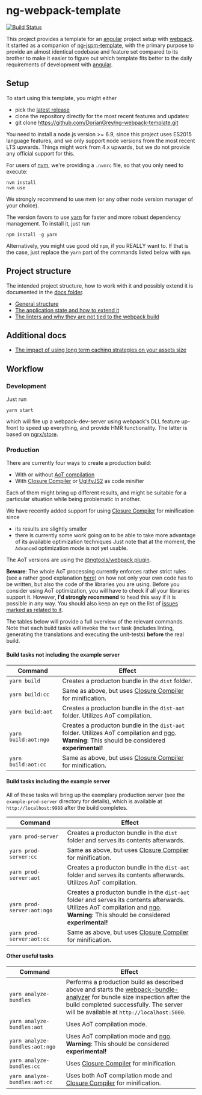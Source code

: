 # ng-webpack-template

[![Build Status](https://travis-ci.org/DorianGrey/ng-webpack-template.svg?branch=master)](https://travis-ci.org/DorianGrey/ng-webpack-template)

This project provides a template for an [angular](https://angular.io/) project setup with [webpack](http://webpack.github.io).
It started as a companion of [ng-jspm-template](https://github.com/flaviait/ng2-jspm-template), with the primary purpose to provide an almost identical codebase and feature set compared to its brother to make it easier to figure out which template fits better to the daily requirements of development with [angular](https://angular.io/).

## Setup

To start using this template, you might either
 - pick the [latest release](https://github.com/DorianGrey/ng-webpack-template/releases/latest)
 - clone the repository directly for the most recent features and updates:
 - git clone https://github.com/DorianGrey/ng-webpack-template.git

You need to install a node.js version >= 6.9, since this project uses ES2015 language features, and we only support node versions from the most recent LTS upwards.
Things might work from 4.x upwards, but we do not provide any official support for this.

For users of [nvm](https://github.com/creationix/nvm), we're providing a `.nvmrc` file, so that you only need to execute:
```
nvm install
nvm use
```
We strongly recommend to use nvm (or any other node version manager of your choice).

The version favors to use [yarn](https://github.com/yarnpkg/yarn) for faster and more robust dependency management. To install it, just run
```
npm install -g yarn
```
Alternatively, you might use good old `npm`, if you REALLY want to. If that is the case, just replace the `yarn` part of the commands listed below with `npm`.

## Project structure
The intended project structure, how to work with it and possibly extend it is documented in the [docs folder](https://github.com/DorianGrey/ng-webpack-template/tree/master/docs).

- [General structure](https://github.com/DorianGrey/ng-webpack-template/blob/master/docs/general_structure.md)
- [The application state and how to extend it](https://github.com/DorianGrey/ng-webpack-template/blob/master/docs/app_state.md)
- [The linters and why they are not tied to the webpack build](https://github.com/DorianGrey/ng-webpack-template/blob/master/docs/linters.md)

## Additional docs
- [The impact of using long term caching strategies on your assets size](https://github.com/DorianGrey/ng-webpack-template/blob/master/docs/longterm_caching_impact.md)

## Workflow

### Development

Just run
```
yarn start
```
which will fire up a webpack-dev-server using webpack's DLL feature up-front to speed up everything, and provide HMR functionality. The latter is based on [ngrx/store](https://github.com/ngrx/store).


### Production

There are currently four ways to create a production build:
- With or without [AoT compilation](https://angular.io/docs/ts/latest/cookbook/aot-compiler.html)
- With [Closure Compiler](https://github.com/google/closure-compiler-npm) or [UglifyJS2](https://github.com/mishoo/UglifyJS2) as code minifier

Each of them might bring up different results, and might be suitable for a particular situation while being problematic in another.

We have recently added support for using [Closure Compiler](https://github.com/google/closure-compiler-npm) for minification since 
- its results are slightly smaller
- there is currently some work going on to be able to take more advantage of its available optimization techniques
Just note that at the moment, the `Advanced` optimization mode is not yet usable.

The AoT versions are using the [@ngtools/webpack plugin](https://github.com/angular/angular-cli/blob/master/packages/webpack/README.md).

**Beware**: The whole AoT processing currently enforces rather strict rules (see a rather good explanation [here](https://medium.com/@isaacplmann/making-your-angular-2-library-statically-analyzable-for-aot-e1c6f3ebedd5)) on how not only your own code has to be written, but also the code of the libraries you are using. Before you consider using AoT optimization, you will have to check if all your libraries support it. However, **I'd strongly recommend** to head this way if it is possible in any way. You should also keep an eye on the list of [issues marked as related to it](https://github.com/angular/angular-cli/issues?utf8=%E2%9C%93&q=is%3Aissue%20is%3Aopen%20aot).

The tables below will provide a full overview of the relevant commands.
Note that each build tasks will invoke the `test` task (includes linting, generating the translations and executing the unit-tests) **before** the real build.


#### Build tasks not including the example server

| Command            | Effect        |
| ------------------ | ------------- |
| `yarn build`        | Creates a producton bundle in the `dist` folder. |
| `yarn build:cc`     | Same as above, but uses [Closure Compiler](https://github.com/google/closure-compiler-npm) for minification.|
| `yarn build:aot`    | Creates a producton bundle in the `dist-aot` folder. Utilizes AoT compilation. |
| `yarn build:aot:ngo`    | Creates a producton bundle in the `dist-aot` folder. Utilizes AoT compilation and [ngo](https://github.com/angular/ngo).<br> **Warning**: This should be considered **experimental!**|
| `yarn build:aot:cc` | Same as above, but uses [Closure Compiler](https://github.com/google/closure-compiler-npm) for minification. |

#### Build tasks including the example server

All of these tasks will bring up the exemplary production server (see the `example-prod-server` directory for details), which is available at `http://localhost:9988` after the build completes.

| Command            | Effect        |
| ------------------ | ------------- |
| `yarn prod-server`        | Creates a producton bundle in the `dist` folder and serves its contents afterwards. |
| `yarn prod-server:cc`     | Same as above, but uses [Closure Compiler](https://github.com/google/closure-compiler-npm) for minification.|
| `yarn prod-server:aot`    | Creates a producton bundle in the `dist-aot` folder and serves its contents afterwards. Utilizes AoT compilation. |
| `yarn prod-server:aot:ngo`    | Creates a producton bundle in the `dist-aot` folder and serves its contents afterwards. Utilizes AoT compilation and [ngo](https://github.com/angular/ngo).<br> **Warning**: This should be considered **experimental!**|
| `yarn prod-server:aot:cc` | Same as above, but uses [Closure Compiler](https://github.com/google/closure-compiler-npm) for minification. |

#### Other useful tasks

|Command|Effect|
|------|-------|
| `yarn analyze-bundles` | Performs a production build as described above and starts the [webpack-bundle-analyzer](https://github.com/th0r/webpack-bundle-analyzer) for bundle size inspection after the build completed successfully. The server will be available at `http://localhost:5000`.|
| `yarn analyze-bundles:aot` | Uses AoT compilation mode.|
| `yarn analyze-bundles:aot:ngo` | Uses AoT compilation mode and [ngo](https://github.com/angular/ngo).<br> **Warning**: This should be considered **experimental!**|
| `yarn analyze-bundles:cc` | Uses [Closure Compiler](https://github.com/google/closure-compiler-npm) for minification.|
| `yarn analyze-bundles:aot:cc` | Uses both AoT compilation mode and [Closure Compiler](https://github.com/google/closure-compiler-npm) for minification.|


